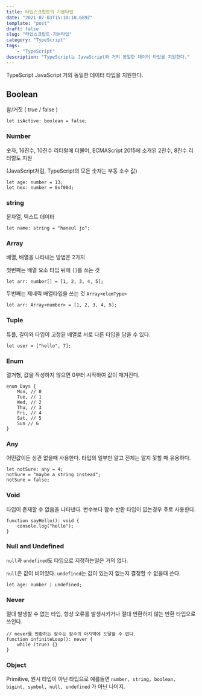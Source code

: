 ```yaml
---
title: 타입스크립트의 기본타입
date: "2021-07-03T15:10:10.689Z"
template: "post"
draft: false
slug: "타입스크립트-기본타입"
category: "TypeScript"
tags:
    - "TypeScript"
description: "TypeScript는 JavaScript와 거의 동일한 데이터 타입을 지원한다."
---
```


TypeScript JavaScript 거의 동일한 데이터 타입을 지원한다.

## Boolean

참/거짓 ( true / false )

```tsx
let isActive: boolean = false;
```

### Number

숫자, 16진수, 10진수 리터럴에 더불어, ECMAScript 2015에 소개된 2진수, 8진수 리터럴도 지원

(JavaScript처럼, TypeScript의 모든 숫자는 부동 소수 값)

```tsx
let age: number = 13;
let hex: number = 0xf00d;
```

### string

문자열, 텍스트 데이터

```tsx
let name: string = "haneul jo";
```

### Array

배열, 배열을 나타내는 방법은 2가지

첫번째는 배열 요소 타입 뒤에 `[]`를 쓰는 것

```tsx
let arr: number[] = [1, 2, 3, 4, 5];
```

두번째는 제네릭 배열타입을 쓰는 것 `Array<elemType>`

```tsx
let arr: Array<number> = [1, 2, 3, 4, 5];
```

### Tuple

튜플, 길이와 타입이 고정된 배열로 서로 다른 타입을 담을 수 있다.

```tsx
let user = ["hello", 7];
```

### Enum

열거형, 값을 작성하지 않으면 0부터 시작하여 값이 매겨진다.

```tsx
enum Days {
    Mon, // 0
    Tue, // 1
    Wed, // 2
    Thu, // 3
    Fri, // 4
    Sat, // 5
    Sun // 6
}
```

### Any

어떤값이든 상관 없을때 사용한다. 타입의 일부만 알고 전체는 알지 못할 때 유용하다.

```tsx
let notSure: any = 4;
notSure = "maybe a string instead";
notSure = false;
```

### **Void**

타입이 존재할 수 없음을 나타낸다. 변수보다 함수 반환 타입이 없는경우 주로 사용한다.

```tsx
function sayHello(): void {
    console.log("hello");
}
```

### Null and Undefined

`null`과 `undefined`도 타입으로 지정하는일은 거의 없다.

`null`은 값이 비어있다. `undefined`는 값이 있는지 없는지 결정할 수 없을때 쓴다.

```tsx
let age: number | undefined;
```

### Never

절대 발생할 수 없는 타입, 항상 오류를 발생시키거나 절대 반환하지 않는 반환 타입으로 쓰인다.

```tsx
// never를 반환하는 함수는 함수의 마지막에 도달할 수 없다.
function infiniteLoop(): never {
    while (true) {}
}
```

### Object

Primitive, 원시 타입이 아닌 타입으로 예를들면 `number, string, boolean, bigint, symbol, null, undefined` 가 아닌 나머지.
